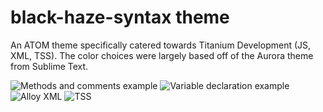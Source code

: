 # black-haze-syntax theme

An ATOM theme specifically catered towards Titanium Development (JS, XML, TSS). The color choices were largely based off of the Aurora theme from Sublime Text.

![Methods and comments example](http://i.imgur.com/UEPO8eY.png)
![Variable declaration example](http://i.imgur.com/skeVelp.png)
![Alloy XML](http://i.imgur.com/nIo7gkG.png)
![TSS](http://i.imgur.com/1Sx0Yix.png)